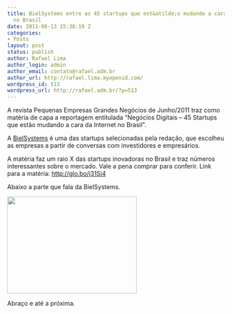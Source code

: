 ```yaml
---
title: BielSystems entre as 45 startups que est&atilde;o mudando a cara da internet
  no Brasil
date: 2011-06-13 15:38:19 Z
categories:
- Posts
layout: post
status: publish
author: Rafael Lima
author_login: admin
author_email: contato@rafael.adm.br
author_url: http://rafael.lima.myopenid.com/
wordpress_id: 513
wordpress_url: http://rafael.adm.br/?p=513
---
```


A revista Pequenas Empresas Grandes Neg&oacute;cios de Junho/2011 traz como mat&eacute;ria de capa a reportagem entitulada &ldquo;Neg&oacute;cios Digitais &ndash; 45 Startups que est&atilde;o mudando a cara da Internet no Brasil&rdquo;.

A <a href="http://bielsystems.com.br">BielSystems</a> &eacute; uma das startups selecionadas pela reda&ccedil;&atilde;o, que escolheu as empresas a partir de conversas com investidores e empres&aacute;rios.

A mat&eacute;ria faz um raio X das startups inovadoras no Brasil e traz n&uacute;meros interessantes sobre o mercado. Vale a pena comprar para conferir. Link para a mat&eacute;ria: <a href="http://glo.bo/j31Si4">http://glo.bo/j31Si4</a>

Abaixo a parte que fala da BielSystems.

<a href="http://rafael.adm.br/wp-content/uploads/2011/06/bielsystems-pegn.jpg"><img src="http://rafael.adm.br/wp-content/uploads/2011/06/bielsystems-pegn-300x225.jpg" alt="" title="BielSystems na PEGN" width="300" height="225" class="aligncenter size-medium wp-image-515" /></a>

Abra&ccedil;o e at&eacute; a pr&oacute;xima.
